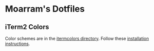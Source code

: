 # Moarram's Dotfiles


## iTerm2 Colors
Color schemes are in the [itermcolors directory](itermcolors/). Follow these [installation instructions](https://github.com/mbadolato/iTerm2-Color-Schemes#installation-instructions).